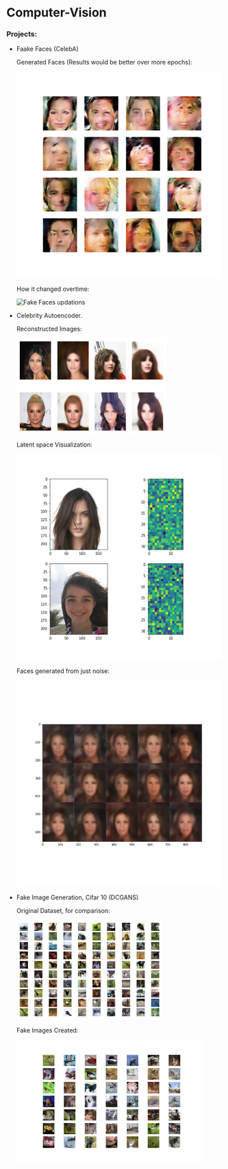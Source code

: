 # Computer-Vision

### Projects:

- Faake Faces (CelebA)

  Generated Faces (Results would be better over more epochs):
  
  ![Fake Faces](celeb_gans/image_at_epoch_0300.png)
  
  How it changed overtime:
  
  ![Fake Faces updations](celeb_gans/dcgan.gif)

- Celebrity Autoencoder.

  Reconstructed Images:
  
  ![Recontructed Images](celabrity_autoencoder/Fig003.png)

  Latent space Visualization:
  
  ![Latent space representation Visualization](celabrity_autoencoder/Fig_001.png)
  
  Faces generated from just noise:
  
  ![Faces from noise](celabrity_autoencoder/Fig_002.png)
  
- Fake Image Generation, Cifar 10 (DCGANS)

  Original Dataset, for comparison: 
  
  ![Original Images](cifar_gans/cifar10.png)
  
  Fake Images Created:
  
   ![Original Images](cifar_gans/generated_plot_e191.png)
